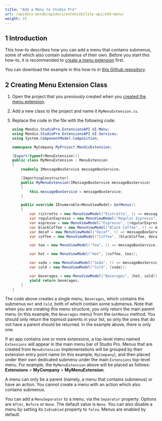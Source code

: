 ```yaml
---
title: "Add a Menu to Studio Pro"
url: /apidocs-mxsdk/apidocs/extensibility-api/add-menu/
weight: 15
---
```


## 1 Introduction

This how-to describes how you can add a menu that contains submenus, some of which also contain submenus of their own. Before you start this how-to, it is recommended to [create a menu extension](/apidocs-mxsdk/apidocs/extensibility-api/create-menu-extension/) first.

You can download the example in this how-to in [this Github repository](https://github.com/mendix/ExtensionAPI-Samples).

## 2 Creating Menu Extension Class

1. Open the project that you previously created when you [created the menu extension](/apidocs-mxsdk/apidocs/extensibility-api/create-menu-extension/).
2. Add a new class to the project and name it `MyMenuExtension.cs`.
3.  Replace the code in the file with the following code:

    ```csharp
    using Mendix.StudioPro.ExtensionsAPI.UI.Menu;
    using Mendix.StudioPro.ExtensionsAPI.UI.Services;
    using System.ComponentModel.Composition;
    
    namespace MyCompany.MyProject.MendixExtension;
    
    [Export(typeof(MenuExtension))]
    public class MyMenuExtension : MenuExtension
    {
        readonly IMessageBoxService messageBoxService;
    
        [ImportingConstructor]
        public MyMenuExtension(IMessageBoxService messageBoxService)
        {
            this.messageBoxService = messageBoxService;
        }
    
        public override IEnumerable<MenuViewModel> GetMenus()
        {
            var ristretto = new MenuViewModel("Ristretto", () => messageBoxService.ShowInformation("Ristretto"));
            var regularExpresso = new MenuViewModel("Regular Espresso", () => messageBoxService.ShowInformation("Regular Espresso"));
            var espresso = new MenuViewModel("Espresso", [regularExpresso, ristretto]);
            var blackCoffee = new MenuViewModel("Black Coffee", () => messageBoxService.ShowInformation("Black Coffee"));
            var decaf = new MenuViewModel("Decaf", () => messageBoxService.ShowInformation("Decaf")) { Separator = MenuSeparator.After };
            var coffee = new MenuViewModel("Coffee", [blackCoffee, decaf, espresso]);
    
            var tea = new MenuViewModel("Tea", () => messageBoxService.ShowInformation("Tea"));
    
            var hot = new MenuViewModel("Hot", [coffee, tea]);
    
            var soda = new MenuViewModel("Soda", () => messageBoxService.ShowInformation("Soda"));
            var cold = new MenuViewModel("Cold", [soda]);
    
            var beverages = new MenuViewModel("Beverages", [hot, cold]);
            yield return beverages;
        }
    }
    ```

The code above creates a single menu, `Beverages`, which contains the submenus `Hot` and `Cold`, both of which contain some submenus. Note that when you are creating this menu structure, you only return the main parent menu (in this example, the `Beverages` menu) from the `GetMenus` method. You should only return the topmost parents in your list, so only the ones that do not have a parent should be returned. In the example above, there is only one.

If an app contains one or more extensions, a top-level menu named `Extensions` will appear in the main menu bar of Studio Pro. Menus that are created from `MenuExtension` implementations will be grouped by their extension entry point name (in this example, `MyCompany`), and then placed under their own dedicated submenu under the main `Extensions` top-level menu. For example, the `MyMenuExtension` above will be placed as follows: **Extensions** > **MyCompany** > **MyMenuExtension**.

A menu can only be a parent (namely, a menu that contains submenus) or have an action. You cannot create a menu with an action which also contains submenus.

You can add a `MenuSeparator` to a menu, via the `Separator` property. Options are `After`, `Before` or `None`. The default value is `None`. You can also disable a menu by setting its `IsEnabled` property to `false`. Menus are enabled by default.
